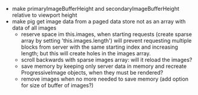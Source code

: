 - make primaryImageBufferHeight and secondaryImageBufferHeight relative to viewport height
- make pig get image data from a paged data store not as an array with data of all images
  - reserve space im this.images, when starting requests (create sparse array by setting 'this.images.length') will prevent requesting multiple blocks from server with the same starting index and increasing length; but this will create holes in the images array.
  - scroll backwards with sparse images array: will it reload the images?
  - save memory by keeping only server data in memory and recreate ProgressiveImage objects, when they must be rendered?
  - remove images when no more needed to save memory (add option for size of buffer of images?)
